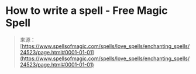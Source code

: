 <!--yml
category: 未分类
date: 2024-06-12 19:10:29
-->

# How to write a spell - Free Magic Spell

> 来源：[https://www.spellsofmagic.com/spells/love_spells/enchanting_spells/24523/page.html#0001-01-01](https://www.spellsofmagic.com/spells/love_spells/enchanting_spells/24523/page.html#0001-01-01)